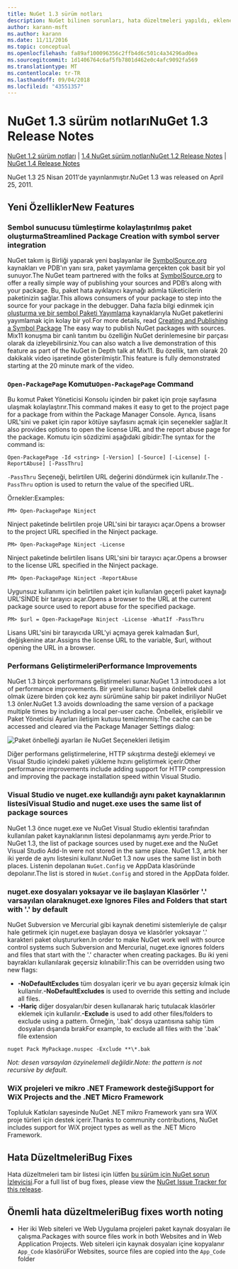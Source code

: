 ```yaml
---
title: NuGet 1.3 sürüm notları
description: NuGet bilinen sorunları, hata düzeltmeleri yapıldı, eklenen özellikler ve dcr 1.3 için sürüm notları.
author: karann-msft
ms.author: karann
ms.date: 11/11/2016
ms.topic: conceptual
ms.openlocfilehash: fa89af100096356c2ffb4d6c501c4a34296ad0ea
ms.sourcegitcommit: 1d1406764c6af5fb7801d462e0c4afc9092fa569
ms.translationtype: MT
ms.contentlocale: tr-TR
ms.lasthandoff: 09/04/2018
ms.locfileid: "43551357"
---
```

# <a name="nuget-13-release-notes"></a><span data-ttu-id="d0417-103">NuGet 1.3 sürüm notları</span><span class="sxs-lookup"><span data-stu-id="d0417-103">NuGet 1.3 Release Notes</span></span>

<span data-ttu-id="d0417-104">[NuGet 1.2 sürüm notları](../release-notes/nuget-1.2.md) | [1.4 NuGet sürüm notları](../release-notes/nuget-1.4.md)</span><span class="sxs-lookup"><span data-stu-id="d0417-104">[NuGet 1.2 Release Notes](../release-notes/nuget-1.2.md) | [NuGet 1.4 Release Notes](../release-notes/nuget-1.4.md)</span></span>

<span data-ttu-id="d0417-105">NuGet 1.3 25 Nisan 2011'de yayınlanmıştır.</span><span class="sxs-lookup"><span data-stu-id="d0417-105">NuGet 1.3 was released on April 25, 2011.</span></span>

## <a name="new-features"></a><span data-ttu-id="d0417-106">Yeni Özellikler</span><span class="sxs-lookup"><span data-stu-id="d0417-106">New Features</span></span>

### <a name="streamlined-package-creation-with-symbol-server-integration"></a><span data-ttu-id="d0417-107">Sembol sunucusu tümleştirme kolaylaştırılmış paket oluşturma</span><span class="sxs-lookup"><span data-stu-id="d0417-107">Streamlined Package Creation with symbol server integration</span></span>

<span data-ttu-id="d0417-108">NuGet takım iş Birliği yaparak yeni başlayanlar ile [SymbolSource.org](http://www.symbolsource.org/) kaynakları ve PDB'ın yanı sıra, paket yayımlama gerçekten çok basit bir yol sunuyor.</span><span class="sxs-lookup"><span data-stu-id="d0417-108">The NuGet team partnered with the folks at [SymbolSource.org](http://www.symbolsource.org/) to offer a really simple way of publishing your sources and PDB’s along with your package.</span></span> <span data-ttu-id="d0417-109">Bu, paket hata ayıklayıcı kaynağı adımla tüketicilerin paketinizin sağlar.</span><span class="sxs-lookup"><span data-stu-id="d0417-109">This allows consumers of your package to step into the source for your package in the debugger.</span></span> <span data-ttu-id="d0417-110">Daha fazla bilgi edinmek için [oluşturma ve bir sembol Paketi Yayımlama](../create-packages/symbol-packages.md) kaynaklarıyla NuGet paketlerini yayımlamak için kolay bir yol.</span><span class="sxs-lookup"><span data-stu-id="d0417-110">For more details, read [Creating and Publishing a Symbol Package](../create-packages/symbol-packages.md) The easy way to publish NuGet packages with sources.</span></span> <span data-ttu-id="d0417-111">Mix11 konuşma bir canlı tanıtım bu özelliğin NuGet derinlemesine bir parçası olarak da izleyebilirsiniz.</span><span class="sxs-lookup"><span data-stu-id="d0417-111">You can also watch a live demonstration of this feature as part of the NuGet in Depth talk at Mix11.</span></span> <span data-ttu-id="d0417-112">Bu özellik, tam olarak 20 dakikalık video işaretinde gösterilmiştir.</span><span class="sxs-lookup"><span data-stu-id="d0417-112">This feature is fully demonstrated starting at the 20 minute mark of the video.</span></span>

### <a name="open-packagepage-command"></a><span data-ttu-id="d0417-113">`Open-PackagePage` Komutu</span><span class="sxs-lookup"><span data-stu-id="d0417-113">`Open-PackagePage` Command</span></span>

<span data-ttu-id="d0417-114">Bu komut Paket Yöneticisi Konsolu içinden bir paket için proje sayfasına ulaşmak kolaylaştırır.</span><span class="sxs-lookup"><span data-stu-id="d0417-114">This command makes it easy to get to the project page for a package from within the Package Manager Console.</span></span> <span data-ttu-id="d0417-115">Ayrıca, lisans URL'sini ve paket için rapor kötüye sayfasını açmak için seçenekler sağlar.</span><span class="sxs-lookup"><span data-stu-id="d0417-115">It also provides options to open the license URL and the report abuse page for the package.</span></span>
<span data-ttu-id="d0417-116">Komutu için sözdizimi aşağıdaki gibidir:</span><span class="sxs-lookup"><span data-stu-id="d0417-116">The syntax for the command is:</span></span>

    Open-PackagePage -Id <string> [-Version] [-Source] [-License] [-ReportAbuse] [-PassThru]

<span data-ttu-id="d0417-117">`-PassThru` Seçeneği, belirtilen URL değerini döndürmek için kullanılır.</span><span class="sxs-lookup"><span data-stu-id="d0417-117">The `-PassThru` option is used to return the value of the specified URL.</span></span>

<span data-ttu-id="d0417-118">Örnekler:</span><span class="sxs-lookup"><span data-stu-id="d0417-118">Examples:</span></span>

    PM> Open-PackagePage Ninject

<span data-ttu-id="d0417-119">Ninject paketinde belirtilen proje URL'sini bir tarayıcı açar.</span><span class="sxs-lookup"><span data-stu-id="d0417-119">Opens a browser to the project URL specified in the Ninject package.</span></span>

    PM> Open-PackagePage Ninject -License

<span data-ttu-id="d0417-120">Ninject paketinde belirtilen lisans URL'sini bir tarayıcı açar.</span><span class="sxs-lookup"><span data-stu-id="d0417-120">Opens a browser to the license URL specified in the Ninject package.</span></span>

    PM> Open-PackagePage Ninject -ReportAbuse

<span data-ttu-id="d0417-121">Uygunsuz kullanımı için belirtilen paket için kullanılan geçerli paket kaynağı URL'SİNDE bir tarayıcı açar.</span><span class="sxs-lookup"><span data-stu-id="d0417-121">Opens a browser to the URL at the current package source used to report abuse for the specified package.</span></span>

    PM> $url = Open-PackagePage Ninject -License -WhatIf -PassThru

<span data-ttu-id="d0417-122">Lisans URL'sini bir tarayıcıda URL'yi açmaya gerek kalmadan $url, değişkenine atar.</span><span class="sxs-lookup"><span data-stu-id="d0417-122">Assigns the license URL to the variable, $url, without opening the URL in a browser.</span></span>

### <a name="performance-improvements"></a><span data-ttu-id="d0417-123">Performans Geliştirmeleri</span><span class="sxs-lookup"><span data-stu-id="d0417-123">Performance Improvements</span></span>

<span data-ttu-id="d0417-124">NuGet 1.3 birçok performans geliştirmeleri sunar.</span><span class="sxs-lookup"><span data-stu-id="d0417-124">NuGet 1.3 introduces a lot of performance improvements.</span></span> <span data-ttu-id="d0417-125">Bir yerel kullanıcı başına önbellek dahil olmak üzere birden çok kez aynı sürümüne sahip bir paket indiriliyor NuGet 1.3 önler.</span><span class="sxs-lookup"><span data-stu-id="d0417-125">NuGet 1.3 avoids downloading the same version of a package multiple times by including a local per-user cache.</span></span> <span data-ttu-id="d0417-126">Önbellek, erişilebilir ve Paket Yöneticisi Ayarları iletişim kutusu temizlenmiş:</span><span class="sxs-lookup"><span data-stu-id="d0417-126">The cache can be accessed and cleared via the Package Manager Settings dialog:</span></span>

![Paket önbelleği ayarları ile NuGet Seçenekleri iletişim](./media/nuget-options.png)

<span data-ttu-id="d0417-128">Diğer performans geliştirmelerine, HTTP sıkıştırma desteği eklemeyi ve Visual Studio içindeki paketi yükleme hızını geliştirmek içerir.</span><span class="sxs-lookup"><span data-stu-id="d0417-128">Other performance improvements include adding support for HTTP compression and improving the package installation speed within Visual Studio.</span></span>

### <a name="visual-studio-and-nugetexe-uses-the-same-list-of-package-sources"></a><span data-ttu-id="d0417-129">Visual Studio ve nuget.exe kullandığı aynı paket kaynaklarının listesi</span><span class="sxs-lookup"><span data-stu-id="d0417-129">Visual Studio and nuget.exe uses the same list of package sources</span></span>

<span data-ttu-id="d0417-130">NuGet 1.3 önce nuget.exe ve NuGet Visual Studio eklentisi tarafından kullanılan paket kaynaklarının listesi depolanmamış aynı yerde.</span><span class="sxs-lookup"><span data-stu-id="d0417-130">Prior to NuGet 1.3, the list of package sources used by nuget.exe and the NuGet Visual Studio Add-In were not stored in the same place.</span></span> <span data-ttu-id="d0417-131">NuGet 1.3, artık her iki yerde de aynı listesini kullanır.</span><span class="sxs-lookup"><span data-stu-id="d0417-131">NuGet 1.3 now uses the same list in both places.</span></span> <span data-ttu-id="d0417-132">Listenin depolanan `NuGet.Config` ve AppData klasöründe depolanır.</span><span class="sxs-lookup"><span data-stu-id="d0417-132">The list is stored in `NuGet.Config` and stored in the AppData folder.</span></span>

### <a name="nugetexe-ignores-files-and-folders-that-start-with--by-default"></a><span data-ttu-id="d0417-133">nuget.exe dosyaları yoksayar ve ile başlayan Klasörler '.' varsayılan olarak</span><span class="sxs-lookup"><span data-stu-id="d0417-133">nuget.exe Ignores Files and Folders that start with '.' by default</span></span>

<span data-ttu-id="d0417-134">NuGet Subversion ve Mercurial gibi kaynak denetimi sistemleriyle de çalışır hale getirmek için nuget.exe başlayan dosya ve klasörler yoksayar '.' karakteri paket oluştururken.</span><span class="sxs-lookup"><span data-stu-id="d0417-134">In order to make NuGet work well with source control systems such Subversion and Mercurial, nuget.exe ignores folders and files that start with the '.' character when creating packages.</span></span> <span data-ttu-id="d0417-135">Bu iki yeni bayrakları kullanılarak geçersiz kılınabilir:</span><span class="sxs-lookup"><span data-stu-id="d0417-135">This can be overridden using two new flags:</span></span>

* <span data-ttu-id="d0417-136">__-NoDefaultExcludes__ tüm dosyaları içerir ve bu ayarı geçersiz kılmak için kullanılır.</span><span class="sxs-lookup"><span data-stu-id="d0417-136">__-NoDefaultExcludes__ is used to override this setting and include all files.</span></span>
* <span data-ttu-id="d0417-137">__-Hariç__ diğer dosyaları/bir desen kullanarak hariç tutulacak klasörler eklemek için kullanılır.</span><span class="sxs-lookup"><span data-stu-id="d0417-137">__-Exclude__ is used to add other files/folders to exclude using a pattern.</span></span> <span data-ttu-id="d0417-138">Örneğin, '.bak' dosya uzantısına sahip tüm dosyaları dışarıda bırak</span><span class="sxs-lookup"><span data-stu-id="d0417-138">For example, to exclude all files with the '.bak' file extension</span></span>

```
nuget Pack MyPackage.nuspec -Exclude **\*.bak
```  

<span data-ttu-id="d0417-139">_Not: desen varsayılan özyinelemeli değildir._</span><span class="sxs-lookup"><span data-stu-id="d0417-139">_Note: the pattern is not recursive by default._</span></span>

### <a name="support-for-wix-projects-and-the-net-micro-framework"></a><span data-ttu-id="d0417-140">WiX projeleri ve mikro .NET Framework desteği</span><span class="sxs-lookup"><span data-stu-id="d0417-140">Support for WiX Projects and the .NET Micro Framework</span></span>

<span data-ttu-id="d0417-141">Topluluk Katkıları sayesinde NuGet .NET mikro Framework yanı sıra WiX proje türleri için destek içerir.</span><span class="sxs-lookup"><span data-stu-id="d0417-141">Thanks to community contributions, NuGet includes support for WiX project types as well as the .NET Micro Framework.</span></span>

## <a name="bug-fixes"></a><span data-ttu-id="d0417-142">Hata Düzeltmeleri</span><span class="sxs-lookup"><span data-stu-id="d0417-142">Bug Fixes</span></span>

<span data-ttu-id="d0417-143">Hata düzeltmeleri tam bir listesi için lütfen [bu sürüm için NuGet sorun İzleyicisi](http://nuget.codeplex.com/workitem/list/advanced?keyword=&status=All&type=All&priority=All&release=NuGet%201.3&assignedTo=All&component=All&sortField=LastUpdatedDate&sortDirection=Descending&page=0).</span><span class="sxs-lookup"><span data-stu-id="d0417-143">For a full list of bug fixes, please view the [NuGet Issue Tracker for this release](http://nuget.codeplex.com/workitem/list/advanced?keyword=&status=All&type=All&priority=All&release=NuGet%201.3&assignedTo=All&component=All&sortField=LastUpdatedDate&sortDirection=Descending&page=0).</span></span>

## <a name="bug-fixes-worth-noting"></a><span data-ttu-id="d0417-144">Önemli hata düzeltmeleri</span><span class="sxs-lookup"><span data-stu-id="d0417-144">Bug fixes worth noting</span></span>

* <span data-ttu-id="d0417-145">Her iki Web siteleri ve Web Uygulama projeleri paket kaynak dosyaları ile çalışma.</span><span class="sxs-lookup"><span data-stu-id="d0417-145">Packages with source files work in both Websites and in Web Application Projects.</span></span>
<span data-ttu-id="d0417-146">Web siteleri için kaynak dosyaları içine kopyalanır `App_Code` klasörü</span><span class="sxs-lookup"><span data-stu-id="d0417-146">For Websites, source files are copied into the `App_Code` folder</span></span>
